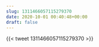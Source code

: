 ```yaml
---
slug: 1311466057115279370
date: 2020-10-01 00:40:48+00:00
draft: false
---
```


{{< tweet 1311466057115279370 >}}
